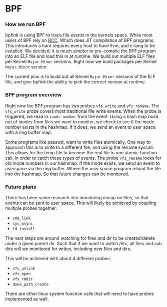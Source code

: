 BPF
=======

### How we run BPF 
bpfink is using BPF to trace file events in the kernels space. While most users of BPF rely on [BCC](https://github.com/iovisor/bcc). Which does JIT compilation of BPF programs. This introduces a hard requires every host to have llvm, and c-lang to be installed. We decided, it is much simpler to pre-compile the BPF program into an ELF file and load this in at runtime. We build out multiple ELF files per Kernel `Major.Minor` versions. Right now we build packages per Kernel `Major.Minor` version. 

The current plan is to build out all Kernel `Major.Minor` versions of the ELF file, and give bpfink the ability to pick the correct version at runtime. 

### BPF program overview
Right now the BPF program has two probes `vfs_write` and `vfs_rename`. The `vfs_write` probe covers most traditional file write events. When the probe is triggered, we read in `inode number` from the event. Using a hash map build out of inodes from files we want to monitor, we check to see if the inode number exists in the hashmap. If it does, we send an event to user space with a ring buffer map. 

Some programs like passwd, want to write files atomically. One way to approach this is to write to a different file, and using the rename syscall. This allows for the temp file to become the real file in one atomic function call. In order to catch these types of events. The probe `vfs_rename` looks for old inode numbers in our hashmap. If the inode exists, we send an event to userspace via the ring buffer. Where the user space program reload the file into the hashmap. So that future changes can be monitored. 


### Future plans
There has been some research into monitoring mmap on files, so that events can be sent to user space. This will likely be achieved by coupling multiple probes together: 
* `vma_link`
* `sys_msync`
* `fd_install`

The next steps are around watching for files and dir to be created/delete under a given parent dir. Such that if we want to watch /etc, all files and sub dirs will we monitored for writes, including new files and dirs. 

This will be achieved with about 4 different probes:  
* `vfs_unlink`
* `vfs_open`
* `vfs_rmdir`
* `done_path_create`


There are other linux system function calls that will need to have probes implemented as well. 